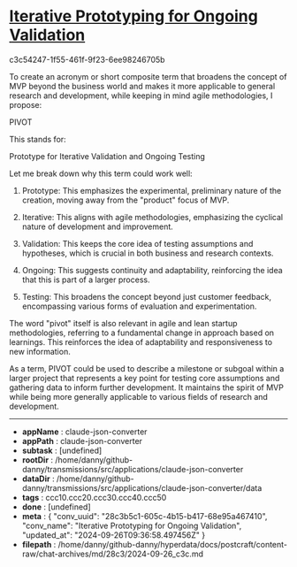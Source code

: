 # [Iterative Prototyping for Ongoing Validation](https://claude.ai/chat/28c3b5c1-605c-4b15-b417-68e95a467410)

c3c54247-1f55-461f-9f23-6ee98246705b

 To create an acronym or short composite term that broadens the concept of MVP beyond the business world and makes it more applicable to general research and development, while keeping in mind agile methodologies, I propose:

PIVOT

This stands for:

Prototype for Iterative Validation and Ongoing Testing

Let me break down why this term could work well:

1. Prototype: This emphasizes the experimental, preliminary nature of the creation, moving away from the "product" focus of MVP.

2. Iterative: This aligns with agile methodologies, emphasizing the cyclical nature of development and improvement.

3. Validation: This keeps the core idea of testing assumptions and hypotheses, which is crucial in both business and research contexts.

4. Ongoing: This suggests continuity and adaptability, reinforcing the idea that this is part of a larger process.

5. Testing: This broadens the concept beyond just customer feedback, encompassing various forms of evaluation and experimentation.

The word "pivot" itself is also relevant in agile and lean startup methodologies, referring to a fundamental change in approach based on learnings. This reinforces the idea of adaptability and responsiveness to new information.

As a term, PIVOT could be used to describe a milestone or subgoal within a larger project that represents a key point for testing core assumptions and gathering data to inform further development. It maintains the spirit of MVP while being more generally applicable to various fields of research and development.

---

* **appName** : claude-json-converter
* **appPath** : claude-json-converter
* **subtask** : [undefined]
* **rootDir** : /home/danny/github-danny/transmissions/src/applications/claude-json-converter
* **dataDir** : /home/danny/github-danny/transmissions/src/applications/claude-json-converter/data
* **tags** : ccc10.ccc20.ccc30.ccc40.ccc50
* **done** : [undefined]
* **meta** : {
  "conv_uuid": "28c3b5c1-605c-4b15-b417-68e95a467410",
  "conv_name": "Iterative Prototyping for Ongoing Validation",
  "updated_at": "2024-09-26T09:36:58.497456Z"
}
* **filepath** : /home/danny/github-danny/hyperdata/docs/postcraft/content-raw/chat-archives/md/28c3/2024-09-26_c3c.md